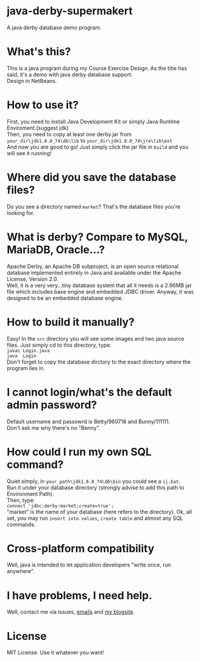 # java-derby-supermakert
A java derby database demo program.

What's this?
====
This is a java program during my Course Exercise Design. As the title has said, it's a demo with java derby database support.<br>
Design in NetBeans.

How to use it?
====
First, you need to install Java Development Kit or simply Java Runtime Enviroment.(suggest jdk)<br>
Then, you need to copy at least one derby.jar from `your_dir\jdk1.8.0_74\db\lib` to `your_dir\jdk1.8.0_74\jre\lib\ext`<br>
And now you are good to go! Just simply click the jar file in `build` and you will see it running!

Where did you save the database files?
====
Do you see a directory named `market`? That's the database files you're looking for.

What is derby? Compare to MySQL, MariaDB, Oracle...?
====
Apache Derby, an Apache DB subproject,
is an open source relational database implemented entirely in Java 
and available under the Apache License, Version 2.0.<br>
Well, it is a very very...tiny database system that all it needs is a 2.96MB jar file 
which includes base engine and embedded JDBC driver. 
Anyway, it was designed to be an embedded database engine.

How to build it manually?
====
Easy! In the `src` directory you will see some images and two java source files. Just simply cd to this directory, type:<br>
`javac Login.java`<br>
`java  Login`<br>
Don't forget to copy the database dirctory to the exact directory where the program lies in.

I cannot login/what's the default admin password?
====
Default username and passowrd is Betty/960718 and Bunny/111111.<br>
Don't ask me why there's no "Benny".

How could I run my own SQL command?
====
Quiet simply, in `your_path\jdk1.8.0_74\db\bin` you could see a `ij.bat`.<br>
Run it under your database directory (strongly advise to add this path to Environment Path).<br>
Then, type:<br>
`connect 'jdbc:derby:market;create=true';`<br>
"market" is the name of your database (here refers to the directory).
Ok, all set, you may run `insert into values`, `create table` and almost any SQL commands.

Cross-platform compatibility
====
Well, java is intended to let application developers "write once, run anywhere".

I have problems, I need help.
====
Well, contact me via issues, [emails](mailto:benny@bennythink.com) and [my blogsite](https://www.bennythink.com/).

License
====
MIT License. Use it whatever you want!
